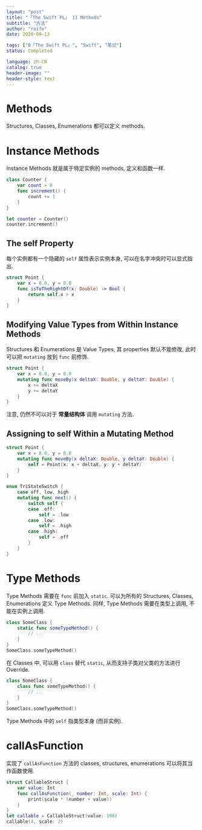 ```yaml
---
layout: "post"
title: "「The Swift PL」 11 Methods"
subtitle: "方法"
author: "roife"
date: 2020-09-13

tags: ["B「The Swift PL」", "Swift", "笔记"]
status: Completed

language: zh-CN
catalog: true
header-image: ""
header-style: text
---
```


# Methods

Structures, Classes, Enumerations 都可以定义 methods.

# Instance Methods

Instance Methods 就是属于特定实例的 methods, 定义和函数一样.

```swift
class Counter {
    var count = 0
    func increment() {
        count += 1
    }
}

let counter = Counter()
counter.increment()
```

## The self Property

每个实例都有一个隐藏的 `self` 属性表示实例本身, 可以在名字冲突时可以显式指出.

```swift
struct Point {
    var x = 0.0, y = 0.0
    func isToTheRightOf(x: Double) -> Bool {
        return self.x > x
    }
}
```

## Modifying Value Types from Within Instance Methods

Structures 和 Enumerations 是 Value Types, 其 properties 默认不能修改, 此时可以把 `mutating` 放到 `func` 前修饰.

```swift
struct Point {
    var x = 0.0, y = 0.0
    mutating func moveBy(x deltaX: Double, y deltaY: Double) {
        x += deltaX
        y += deltaY
    }
}
```

注意, 仍然不可以对于 **常量结构体** 调用 `mutating` 方法.

## Assigning to self Within a Mutating Method

```swift
struct Point {
    var x = 0.0, y = 0.0
    mutating func moveBy(x deltaX: Double, y deltaY: Double) {
        self = Point(x: x + deltaX, y: y + deltaY)
    }
}
```

```swift
enum TriStateSwitch {
    case off, low, high
    mutating func next() {
        switch self {
        case .off:
            self = .low
        case .low:
            self = .high
        case .high:
            self = .off
        }
    }
}
```

# Type Methods

Type Methods 需要在 `func` 前加入 `static`.
可以为所有的 Structures, Classes, Enumerations 定义 Type Methods.
同样, Type Methods 需要在类型上调用, 不能在实例上调用.

```swift
class SomeClass {
    static func someTypeMethod() {
        // ...
    }
}
SomeClass.someTypeMethod()
```

在 Classes 中, 可以用 `class` 替代 `static`, 从而支持子类对父类的方法进行 Override.

```swift
class SomeClass {
    class func someTypeMethod() {
        // ...
    }
}
SomeClass.someTypeMethod()
```

Type Methods 中的 `self` 指类型本身 (而非实例).

# callAsFunction

实现了 `callAsFunction` 方法的 classes, structures, enumerations 可以将其当作函数使用.

```swift
struct CallableStruct {
    var value: Int
    func callAsFunction(_ number: Int, scale: Int) {
        print(scale * (number + value))
    }
}
let callable = CallableStruct(value: 100)
callable(4, scale: 2)
```

